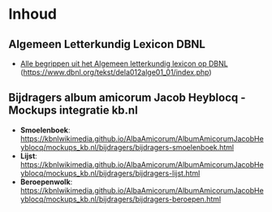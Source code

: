 # Inhoud

## Algemeen Letterkundig Lexicon DBNL
* [Alle begrippen uit het Algemeen letterkundig lexicon op DBNL](https://kbnlwikimedia.github.io/DBNL-Algemeen-letterkundig-lexicon/all-begrippen.html) (https://www.dbnl.org/tekst/dela012alge01_01/index.php)


## Bijdragers album amicorum Jacob Heyblocq - Mockups integratie kb.nl 
* **Smoelenboek**: https://kbnlwikimedia.github.io/AlbaAmicorum/AlbumAmicorumJacobHeyblocq/mockups_kb.nl/bijdragers/bijdragers-smoelenboek.html 
* **Lijst**: https://kbnlwikimedia.github.io/AlbaAmicorum/AlbumAmicorumJacobHeyblocq/mockups_kb.nl/bijdragers/bijdragers-lijst.html 
* **Beroepenwolk**: https://kbnlwikimedia.github.io/AlbaAmicorum/AlbumAmicorumJacobHeyblocq/mockups_kb.nl/bijdragers/bijdragers-beroepen.html 
